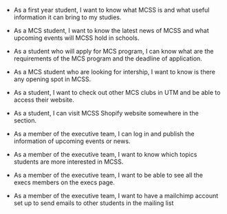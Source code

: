  - As a first year student, I want to know what MCSS is and what useful information it can bring to my studies.

 - As a MCS student, I want to know the latest news of MCSS and what upcoming events will MCSS hold in schools.

 - As a student who will apply for MCS program, I can know what are the requirements of the MCS program and the deadline of application.

 - As a MCS student who are looking for intership, I want to know is there any opening spot in MCSS.
 
 - As a student, I want to check out other MCS clubs in UTM and be able to access their website.
 
 - As a student, I can visit MCSS Shopify website somewhere in the section.

 - As a member of the executive team, I can log in and publish the information of upcoming events or news.

 - As a member of the executive team, I want to know which topics students are more interested in MCSS.
 
 - As a member of the executive team, I want to be able to see all the execs members on the execs page.
 
 - As a member of the executive team, I want to have a mailchimp account set up to send emails to other students in the mailing list
